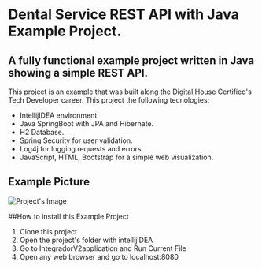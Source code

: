 # Dental Service REST API with Java Example Project.

## A fully functional example project written in Java showing a simple REST API.

This project is an example that was built along the Digital House Certified's Tech Developer career. This project the following tecnologies:

* IntellijIDEA environment
* Java SpringBoot with JPA and Hibernate.
* H2 Database.
* Spring Security for user validation.
* Log4j for logging requests and errors.
* JavaScript, HTML, Bootstrap for a simple web visualization.

## Example Picture

<img src="https://wallpapers.com/images/featured/en3dnh2zi84sgt3t.jpg" alt="Project's Image"/>

##How to install this Example Project 

1. Clone this project
2. Open the project's folder with intellijIDEA
3. Go to IntegradorV2application and Run Current File
4. Open any web browser and go to localhost:8080
